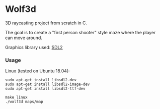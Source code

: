 # Wolf3d
3D raycasting project from scratch in C. 

The goal is to create a "first person shooter" style maze where the player can move around.

Graphics library used: [SDL2](https://www.libsdl.org/)

### Usage
Linux (tested on Ubuntu 18.04):
```
sudo apt-get install libsdl2-dev
sudo apt-get install libsdl2-image-dev
sudo apt-get install libsdl2-ttf-dev

make linux
./wolf3d maps/map
```
